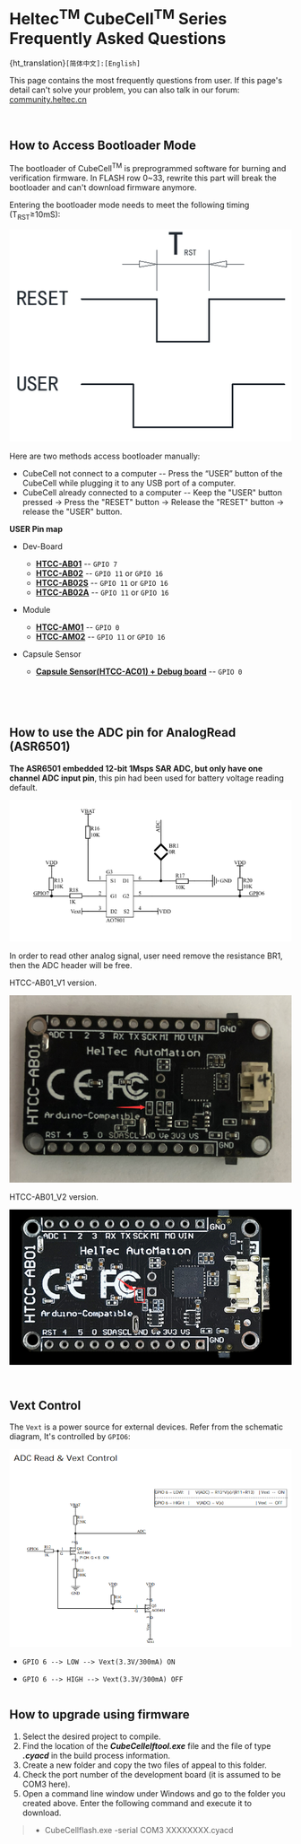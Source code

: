 # Heltec<sup>TM</sup> CubeCell<sup>TM</sup> Series Frequently Asked Questions
{ht_translation}`[简体中文]:[English]`

This page contains the most frequently questions from user. If this page's detail can't solve your problem, you can also talk in our forum: [community.heltec.cn](http://community.heltec.cn/)

&nbsp;

## How to Access Bootloader Mode

The bootloader of CubeCell<sup>TM</sup> is preprogrammed software for burning and verification firmware. In FLASH row 0~33, rewrite this part will break the bootloader and can't download firmware anymore.

Entering the bootloader mode needs to meet the following timing (T<sub>RST</sub>≥10mS):

![](img/frequently_asked_questions/01.png)

Here are two methods access bootloader manually:

- CubeCell not connect to a computer -- Press the “USER” button of the CubeCell while plugging it to any USB port of a computer.
- CubeCell already connected to a computer -- Keep the "USER" button pressed → Press the "RESET" button → Release the "RESET" button → release the "USER" button.

**USER Pin map**

- Dev-Board
  - **[HTCC-AB01](https://heltec.org/project/htcc-ab01/)** -- `GPIO 7`
  - **[HTCC-AB02](https://heltec.org/project/htcc-ab02/)** -- `GPIO 11` or `GPIO 16`
  - **[HTCC-AB02S](https://heltec.org/project/htcc-ab02s/)** -- `GPIO 11` or `GPIO 16`
  - **[HTCC-AB02A](https://heltec.org/project/htcc-ab02a/)** -- `GPIO 11` or `GPIO 16`
- Module
  - **[HTCC-AM01](https://heltec.org/project/htcc-am01/)** -- `GPIO 0`
  - **[HTCC-AM02](https://heltec.org/project/htcc-am02/)** -- `GPIO 11` or `GPIO 16`

- Capsule Sensor
  - **[Capsule Sensor(HTCC-AC01) + Debug board](https://heltec.org/project/htcc-ac01/)** -- `GPIO 0`

```{Tip} The USER pin of HTCC-AB02, HTCC-AB02S, HTCC-AB02A can use GPIO11 or GPIO16, but the USER pin defaults to GPIO16 in the Dev-Board, and you should be careful not to pull GPIO11 low when entering the bootloader mode.

```



``` {Tip} If keep USER pin keep LOW all the time (software set LOW or pull down to GND), may cause auto-boot system not working, users can access bootloader mode manually.

```

&nbsp;

## How to use the ADC pin for AnalogRead (ASR6501)

**The ASR6501 embedded 12-bit 1Msps SAR ADC, but only have one channel ADC input pin**, this pin had been used for battery voltage reading default.

![](img/frequently_asked_questions/02.png)

In order to read other analog signal, user need remove the resistance BR1, then the ADC header will be free. 

HTCC-AB01_V1 version.

![](img/frequently_asked_questions/03.png)

HTCC-AB01_V2 version.

![](img/frequently_asked_questions/05.png)

``` {Tip} the ADC of CubeCell uses internal 1.2V reference voltage

```

``` {Note} ADC input voltage can NOT higher than 2.4V.

```

## Vext Control

The `Vext` is a power source for external devices. Refer from the schematic diagram, It's controlled by `GPIO6`:

![](img/frequently_asked_questions/04.png)

- `GPIO 6 --> LOW --> Vext(3.3V/300mA) ON`

- `GPIO 6 --> HIGH --> Vext(3.3V/300mA) OFF`

``` {Tip} The Vext features is very important for some devices without deep sleep mode. When the system need in deep sleep status, we can turn off the Vext by set GPIO 21 to HIGH, then to save energy.

```

## How to upgrade using firmware
1. Select the desired project to compile.
2. Find the location of the ***CubeCellelftool.exe*** file and the file of type ***.cyacd*** in the build process information.
3. Create a new folder and copy the two files of appeal to this folder.
4. Check the port number of the development board (it is assumed to be COM3 here).
5. Open a command line window under Windows and go to the folder you created above. Enter the following command and execute it to download.
>- CubeCellflash.exe -serial COM3   XXXXXXXX.cyacd         
